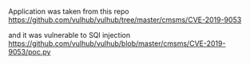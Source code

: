 Application was taken from this repo https://github.com/vulhub/vulhub/tree/master/cmsms/CVE-2019-9053

and it was vulnerable to SQl injection https://github.com/vulhub/vulhub/blob/master/cmsms/CVE-2019-9053/poc.py